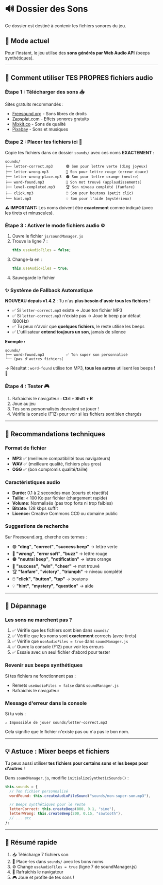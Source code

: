 # 🔊 Dossier des Sons

Ce dossier est destiné à contenir les fichiers sonores du jeu.

## 📝 Mode actuel

Pour l'instant, le jeu utilise des **sons générés par Web Audio API** (beeps synthétiques).

---

## 🎵 Comment utiliser TES PROPRES fichiers audio

### **Étape 1 : Télécharger des sons** 📥

Sites gratuits recommandés :

- [Freesound.org](https://freesound.org/) - Sons libres de droits
- [Zapsplat.com](https://www.zapsplat.com/) - Effets sonores gratuits
- [Mixkit.co](https://mixkit.co/free-sound-effects/) - Sons de qualité
- [Pixabay](https://pixabay.com/sound-effects/) - Sons et musiques

### **Étape 2 : Placer tes fichiers ici** 📁

Copie tes fichiers dans ce dossier `sounds/` avec ces noms **EXACTEMENT** :

```
sounds/
├── letter-correct.mp3      🟢 Son pour lettre verte (ding joyeux)
├── letter-wrong.mp3        🔴 Son pour lettre rouge (erreur douce)
├── letter-wrong-place.mp3  🟠 Son pour lettre orange (neutre)
├── word-found.mp3          🎉 Son mot trouvé (applaudissements)
├── level-completed.mp3     🏆 Son niveau complété (fanfare)
├── click.mp3               🖱️ Son pour boutons (petit clic)
└── hint.mp3                💡 Son pour l'aide (mystérieux)
```

**⚠️ IMPORTANT:** Les noms doivent être **exactement** comme indiqué (avec les tirets et minuscules).

### **Étape 3 : Activer le mode fichiers audio** ⚙️

1. Ouvre le fichier `js/soundManager.js`
2. Trouve la ligne 7 :
   ```javascript
   this.useAudioFiles = false;
   ```
3. Change-la en :
   ```javascript
   this.useAudioFiles = true;
   ```
4. Sauvegarde le fichier

### **✨ Système de Fallback Automatique**

**NOUVEAU depuis v1.4.2** : Tu n'as **plus besoin d'avoir tous les fichiers** !

- ✅ Si `letter-correct.mp3` existe → Joue ton fichier MP3
- ✅ Si `letter-correct.mp3` n'existe pas → Joue le beep par défaut (800Hz)
- ✅ Tu peux n'avoir que **quelques fichiers**, le reste utilise les beeps
- ✅ L'utilisateur **entend toujours un son**, jamais de silence

**Exemple :**

```
sounds/
├── word-found.mp3          ✅ Ton super son personnalisé
└── (pas d'autres fichiers)
```

→ Résultat : `word-found` utilise ton MP3, **tous les autres** utilisent les beeps ! 🎯

### **Étape 4 : Tester** 🎮

1. Rafraîchis le navigateur : **Ctrl + Shift + R**
2. Joue au jeu
3. Tes sons personnalisés devraient se jouer !
4. Vérifie la console (F12) pour voir si les fichiers sont bien chargés

---

## 🎵 Recommandations techniques

### **Format de fichier**

- **MP3** ✅ (meilleure compatibilité tous navigateurs)
- **WAV** ✅ (meilleure qualité, fichiers plus gros)
- **OGG** ✅ (bon compromis qualité/taille)

### **Caractéristiques audio**

- **Durée:** 0.1 à 2 secondes max (courts et réactifs)
- **Taille:** < 100 Ko par fichier (chargement rapide)
- **Volume:** Normalisés (pas trop forts ni trop faibles)
- **Bitrate:** 128 kbps suffit
- **Licence:** Creative Commons CC0 ou domaine public

### **Suggestions de recherche**

Sur Freesound.org, cherche ces termes :

- 🟢 **"ding"**, **"correct"**, **"success beep"** → lettre verte
- 🔴 **"wrong"**, **"error soft"**, **"buzz"** → lettre rouge
- 🟠 **"neutral beep"**, **"notification"** → lettre orange
- 🎉 **"success"**, **"win"**, **"cheer"** → mot trouvé
- 🏆 **"fanfare"**, **"victory"**, **"triumph"** → niveau complété
- 🖱️ **"click"**, **"button"**, **"tap"** → boutons
- 💡 **"hint"**, **"mystery"**, **"question"** → aide

---

## 🔧 Dépannage

### **Les sons ne marchent pas ?**

1. ✅ Vérifie que les fichiers sont bien dans `sounds/`
2. ✅ Vérifie que les noms sont **exactement** corrects (avec tirets)
3. ✅ Vérifie que `useAudioFiles = true` dans `soundManager.js`
4. ✅ Ouvre la console (F12) pour voir les erreurs
5. ✅ Essaie avec un seul fichier d'abord pour tester

### **Revenir aux beeps synthétiques**

Si tes fichiers ne fonctionnent pas :

- Remets `useAudioFiles = false` dans `soundManager.js`
- Rafraîchis le navigateur

### **Message d'erreur dans la console**

Si tu vois :

```
⚠️ Impossible de jouer sounds/letter-correct.mp3
```

Cela signifie que le fichier n'existe pas ou n'a pas le bon nom.

---

## 💡 Astuce : Mixer beeps et fichiers

Tu peux aussi utiliser **tes fichiers pour certains sons** et **les beeps pour d'autres** !

Dans `soundManager.js`, modifie `initializeSyntheticSounds()` :

```javascript
this.sounds = {
  // Ton fichier personnalisé
  wordFound: this.createAudioFileSound("sounds/mon-super-son.mp3"),

  // Beeps synthétiques pour le reste
  letterCorrect: this.createBeep(800, 0.1, "sine"),
  letterWrong: this.createBeep(200, 0.15, "sawtooth"),
  // ... etc
};
```

---

## 🎯 Résumé rapide

1. 📥 Télécharge 7 fichiers son
2. 📁 Place-les dans `sounds/` avec les bons noms
3. ⚙️ Change `useAudioFiles = true` (ligne 7 de soundManager.js)
4. 🔄 Rafraîchis le navigateur
5. 🎮 Joue et profite de tes sons !
